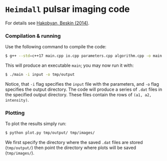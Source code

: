 # `Heimdall` pulsar imaging code

For details see [Hakobyan, Beskin (2014)](https://arxiv.org/pdf/1410.4581.pdf).

### Compilation & running
Use the following command to compile the code:
```bash
$ g++ --std=c++17 main.cpp io.cpp parameters.cpp algorithm.cpp -o main
```

This will produce an executable `main`; you may now run it with: 
```bash
$ ./main -i input -o tmp/output
```

Notice, that `-i` flag specifies the `input` file with the parameters, and `-o` flag specifies the output directory. The code will produce a series of `.dat` files in the specified output directory. These files contain the rows of `(a1, a2, intensity)`.

### Plotting
To plot the results simply run:
```bash
$ python plot.py tmp/output/ tmp/images/
```

We first specify the directory where the saved `.dat` files are stored (`tmp/output/`) then point the directory where plots will be saved (`tmp/images/`).
